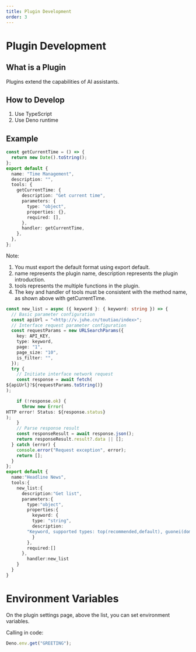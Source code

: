 ```yaml
---
title: Plugin Development
order: 3
---
```


# Plugin Development

## What is a Plugin

Plugins extend the capabilities of AI assistants.

## How to Develop

1. Use TypeScript
2. Use Deno runtime

## Example

```ts
const getCurrentTime = () => {
  return new Date().toString();
};
export default {
  name: "Time Management",
  description: "",
  tools: {
    getCurrentTime: {
      description: "Get current time",
      parameters: {
        type: "object",
        properties: {},
        required: [],
      },
      handler: getCurrentTime,
    },
  },
};
```

Note:

1. You must export the default format using export default.
2. name represents the plugin name, description represents the plugin introduction.
3. tools represents the multiple functions in the plugin.
4. The key and handler of tools must be consistent with the method name, as shown above with getCurrentTime.

```ts
const new_list = async ({ keyword }: { keyword: string }) => {
  // Basic parameter configuration
  const apiUrl = "<http://v.juhe.cn/toutiao/index>";
  // Interface request parameter configuration
  const requestParams = new URLSearchParams({
    key: API_KEY,
    type: keyword,
    page: "1",
    page_size: "10",
    is_filter: "",
  });
  try {
    // Initiate interface network request
    const response = await fetch(
${apiUrl}?${requestParams.toString()}
);

    if (!response.ok) {
      throw new Error(
HTTP error! Status: ${response.status}
);
    }
    // Parse response result
    const responseResult = await response.json();
    return responseResult.result?.data || [];
  } catch (error) {
    console.error("Request exception", error);
    return [];
  }
};
export default {
  name:"Headline News",
  tools:{
    new_list:{
      description:"Get list",
      parameters:{
        type:"object",
        properties:{
          keyword: {
          type: "string",
          description:
        "Keyword, supported types: top(recommended,default), guonei(domestic), guoji(international), yule(entertainment), tiyu(sports), junshi(military), keji(technology), caijing(finance), youxi(games), qiche(cars), jiankang(health)",
          }
        },
        required:[]
      },
        handler:new_list
    }
  }
}
```

# Environment Variables

On the plugin settings page, above the list, you can set environment variables.

Calling in code:

```ts
Deno.env.get("GREETING");
```

